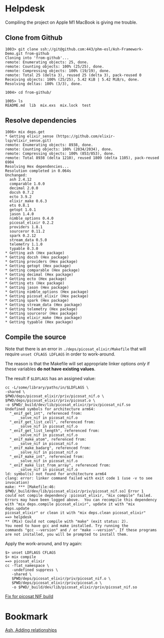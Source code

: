 # Helpdesk

Compiling the project on Apple M1 MacBook is giving me trouble.

## Clone from Github


    1003> git clone ssh://git@github.com:443/phm-esl/Ash-Framework-Demo.git from-github
    Cloning into 'from-github'...
    remote: Enumerating objects: 25, done.
    remote: Counting objects: 100% (25/25), done.
    remote: Compressing objects: 100% (19/19), done.
    remote: Total 25 (delta 3), reused 25 (delta 3), pack-reused 0
    Receiving objects: 100% (25/25), 5.42 KiB | 5.42 MiB/s, done.
    Resolving deltas: 100% (3/3), done.

    1004> cd from-github/

    1005> ls
    README.md  lib  mix.exs  mix.lock  test

## Resolve dependencies

    1006> mix deps.get
    * Getting elixir_sense (https://github.com/elixir-lsp/elixir_sense.git)
    remote: Enumerating objects: 8938, done.        
    remote: Counting objects: 100% (2034/2034), done.        
    remote: Compressing objects: 100% (853/853), done.        
    remote: Total 8938 (delta 1210), reused 1809 (delta 1105), pack-reused 6904        
    Resolving Hex dependencies...
    Resolution completed in 0.064s
    Unchanged:
      ash 2.4.12
      comparable 1.0.0
      decimal 2.0.0
      docsh 0.7.2
      ecto 3.9.2
      elixir_make 0.6.3
      ets 0.8.1
      getopt 1.0.1
      jason 1.4.0
      nimble_options 0.4.0
      picosat_elixir 0.2.2
      providers 1.8.1
      sourceror 0.11.2
      spark 0.2.12
      stream_data 0.5.0
      telemetry 1.1.0
      typable 0.3.0
    * Getting ash (Hex package)
    * Getting docsh (Hex package)
    * Getting providers (Hex package)
    * Getting getopt (Hex package)
    * Getting comparable (Hex package)
    * Getting decimal (Hex package)
    * Getting ecto (Hex package)
    * Getting ets (Hex package)
    * Getting jason (Hex package)
    * Getting nimble_options (Hex package)
    * Getting picosat_elixir (Hex package)
    * Getting spark (Hex package)
    * Getting stream_data (Hex package)
    * Getting telemetry (Hex package)
    * Getting sourceror (Hex package)
    * Getting elixir_make (Hex package)
    * Getting typable (Hex package)

## Compile the source

Note that there is an error in `./deps/picosat_elixir/Makefile` that will
require `unset CFLAGS LDFLAGS` in order to work-around.

The reason is that the Makefile will set appropriate linker options *only* if
these variables **do not have existing values**.

The result if `$LDFLAGS` has an assigned value:

    cc -L/some/library/paths/in/$LDFLAGS \
    -shared \
    $PWD/deps/picosat_elixir/priv/picosat_nif.o \
    $PWD/deps/picosat_elixir/priv/picosat.o \
    -o $PWD/_build/dev/lib/picosat_elixir/priv/picosat_nif.so
    Undefined symbols for architecture arm64:
      "_enif_get_int", referenced from:
          _solve_nif in picosat_nif.o
      "_enif_get_list_cell", referenced from:
          _solve_nif in picosat_nif.o
      "_enif_get_list_length", referenced from:
          _solve_nif in picosat_nif.o
      "_enif_make_atom", referenced from:
          _solve_nif in picosat_nif.o
      "_enif_make_badarg", referenced from:
          _solve_nif in picosat_nif.o
      "_enif_make_int", referenced from:
          _solve_nif in picosat_nif.o
      "_enif_make_list_from_array", referenced from:
          _solve_nif in picosat_nif.o
    ld: symbol(s) not found for architecture arm64
    clang: error: linker command failed with exit code 1 (use -v to see invocation)
    make: *** [Makefile:46: $PWD/_build/dev/lib/picosat_elixir/priv/picosat_nif.so] Error 1
    could not compile dependency :picosat_elixir, "mix compile" failed. 
    Errors may have been logged above.  You can recompile this dependency
    with "mix deps.compile picosat_elixir", update it with "mix deps.update
    picosat_elixir" or clean it with "mix deps.clean picosat_elixir"
    ==> helpdesk
    ** (Mix) Could not compile with "make" (exit status: 2).
    You need to have gcc and make installed. Try running the
    commands "gcc --version" and / or "make --version". If these programs
    are not installed, you will be prompted to install them.

Apply the work-around, and try again:

    $> unset LDFLAGS CFLAGS
    $> mix compile
    ==> picosat_elixir
    cc -flat_namespace \
       -undefined suppress \
       -shared \
       $PWD/deps/picosat_elixir/priv/picosat_nif.o \
       $PWD/deps/picosat_elixir/priv/picosat.o \
       -o $PWD/_build/dev/lib/picosat_elixir/priv/picosat_nif.so


[Fix for picosat NIF build](https://github.com/bitwalker/picosat_elixir/issues/8#issuecomment-1341046287)

# Bookmark

[Ash, Adding relationships](https://ash-hq.org/docs/guides/ash/latest/tutorials/get-started#adding-relationships)

